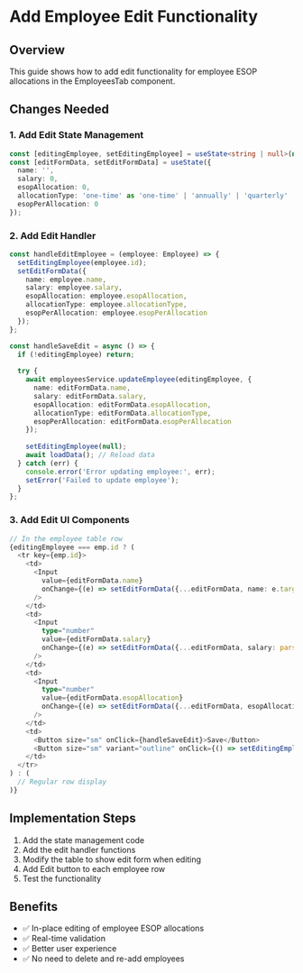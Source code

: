 # Add Employee Edit Functionality

## Overview
This guide shows how to add edit functionality for employee ESOP allocations in the EmployeesTab component.

## Changes Needed

### 1. Add Edit State Management
```typescript
const [editingEmployee, setEditingEmployee] = useState<string | null>(null);
const [editFormData, setEditFormData] = useState({
  name: '',
  salary: 0,
  esopAllocation: 0,
  allocationType: 'one-time' as 'one-time' | 'annually' | 'quarterly' | 'monthly',
  esopPerAllocation: 0
});
```

### 2. Add Edit Handler
```typescript
const handleEditEmployee = (employee: Employee) => {
  setEditingEmployee(employee.id);
  setEditFormData({
    name: employee.name,
    salary: employee.salary,
    esopAllocation: employee.esopAllocation,
    allocationType: employee.allocationType,
    esopPerAllocation: employee.esopPerAllocation
  });
};

const handleSaveEdit = async () => {
  if (!editingEmployee) return;
  
  try {
    await employeesService.updateEmployee(editingEmployee, {
      name: editFormData.name,
      salary: editFormData.salary,
      esopAllocation: editFormData.esopAllocation,
      allocationType: editFormData.allocationType,
      esopPerAllocation: editFormData.esopPerAllocation
    });
    
    setEditingEmployee(null);
    await loadData(); // Reload data
  } catch (err) {
    console.error('Error updating employee:', err);
    setError('Failed to update employee');
  }
};
```

### 3. Add Edit UI Components
```typescript
// In the employee table row
{editingEmployee === emp.id ? (
  <tr key={emp.id}>
    <td>
      <Input 
        value={editFormData.name}
        onChange={(e) => setEditFormData({...editFormData, name: e.target.value})}
      />
    </td>
    <td>
      <Input 
        type="number"
        value={editFormData.salary}
        onChange={(e) => setEditFormData({...editFormData, salary: parseFloat(e.target.value)})}
      />
    </td>
    <td>
      <Input 
        type="number"
        value={editFormData.esopAllocation}
        onChange={(e) => setEditFormData({...editFormData, esopAllocation: parseFloat(e.target.value)})}
      />
    </td>
    <td>
      <Button size="sm" onClick={handleSaveEdit}>Save</Button>
      <Button size="sm" variant="outline" onClick={() => setEditingEmployee(null)}>Cancel</Button>
    </td>
  </tr>
) : (
  // Regular row display
)}
```

## Implementation Steps

1. Add the state management code
2. Add the edit handler functions
3. Modify the table to show edit form when editing
4. Add Edit button to each employee row
5. Test the functionality

## Benefits

- ✅ In-place editing of employee ESOP allocations
- ✅ Real-time validation
- ✅ Better user experience
- ✅ No need to delete and re-add employees
